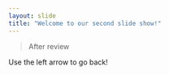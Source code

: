 ```yaml
---
layout: slide
title: "Welcome to our second slide show!"
---
```

>After review
>
Use the left arrow to go back!
